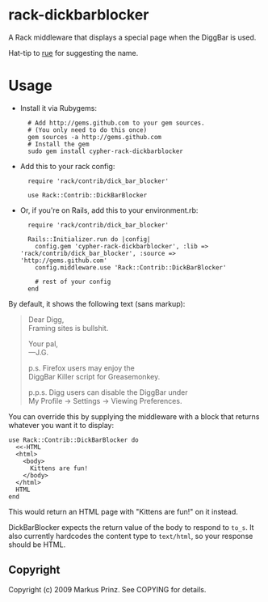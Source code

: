 # rack-dickbarblocker

A Rack middleware that displays a special page when the DiggBar is used.

Hat-tip to [rue](http://github.com/rue) for suggesting the name.

# Usage

* Install it via Rubygems:

        # Add http://gems.github.com to your gem sources.
        # (You only need to do this once)
        gem sources -a http://gems.github.com
        # Install the gem
        sudo gem install cypher-rack-dickbarblocker

* Add this to your rack config:

        require 'rack/contrib/dick_bar_blocker'
        
        use Rack::Contrib::DickBarBlocker

* Or, if you're on Rails, add this to your environment.rb:

        require 'rack/contrib/dick_bar_blocker'
        
        Rails::Initializer.run do |config|
          config.gem 'cypher-rack-dickbarblocker', :lib => 'rack/contrib/dick_bar_blocker', :source => 'http://gems.github.com'
          config.middleware.use 'Rack::Contrib::DickBarBlocker'
          
          # rest of your config
        end

By default, it shows the following text (sans markup):

> Dear Digg,  
> Framing sites is bullshit.
>
> Your pal,  
> —J.G.
>
> p.s. Firefox users may enjoy the  
> DiggBar Killer script for Greasemonkey.
>
> p.p.s. Digg users can disable the DiggBar under  
> My Profile → Settings → Viewing Preferences.

You can override this by supplying the middleware with a block that returns whatever you want it to display:

    use Rack::Contrib::DickBarBlocker do
      <<-HTML
      <html>
        <body>
          Kittens are fun!
        </body>
      </html>
      HTML
    end

This would return an HTML page with "Kittens are fun!" on it instead.

DickBarBlocker expects the return value of the body to respond to `to_s`.
It also currently hardcodes the content type to `text/html`, so your response should
be HTML.

## Copyright

Copyright (c) 2009 Markus Prinz. See COPYING for details.
